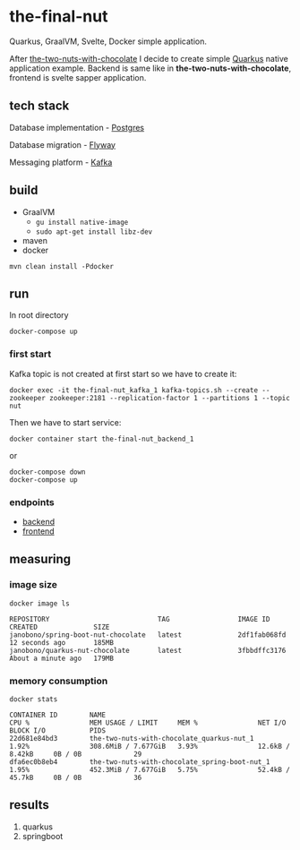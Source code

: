 # the-final-nut
Quarkus, GraalVM, Svelte, Docker simple application.

After [the-two-nuts-with-chocolate](https://github.com/janobono/the-two-nuts-with-chocolate) I decide to create simple 
[Quarkus](https://quarkus.io/) native application example. Backend is same like in **the-two-nuts-with-chocolate**, 
frontend is svelte sapper application.


## tech stack

Database implementation - [Postgres](https://www.postgresql.org/)

Database migration - [Flyway](https://flywaydb.org/)

Messaging platform - [Kafka](https://kafka.apache.org/)


## build

- GraalVM 
  - `gu install native-image`
  - `sudo apt-get install libz-dev`
- maven
- docker

```shell script
mvn clean install -Pdocker
```


## run

In root directory

```shell script
docker-compose up
```


### first start

Kafka topic is not created at first start so we have to create it:
```shell script
docker exec -it the-final-nut_kafka_1 kafka-topics.sh --create --zookeeper zookeeper:2181 --replication-factor 1 --partitions 1 --topic nut
```

Then we have to start service:
```shell script
docker container start the-final-nut_backend_1
```
or
```shell script
docker-compose down
docker-compose up 
```


### endpoints

- [backend](http://127.0.0.1:8081/user/)
- [frontend](http://127.0.0.1:8080)


## measuring


### image size

```shell script
docker image ls
```

```
REPOSITORY                           TAG                 IMAGE ID            CREATED              SIZE
janobono/spring-boot-nut-chocolate   latest              2df1fab068fd        12 seconds ago       185MB
janobono/quarkus-nut-chocolate       latest              3fbbdffc3176        About a minute ago   179MB
```


### memory consumption

```shell script
docker stats
```

```
CONTAINER ID        NAME                                            CPU %               MEM USAGE / LIMIT     MEM %               NET I/O             BLOCK I/O           PIDS
22d681e84bd3        the-two-nuts-with-chocolate_quarkus-nut_1       1.92%               308.6MiB / 7.677GiB   3.93%               12.6kB / 8.42kB     0B / 0B             29
dfa6ec0b8eb4        the-two-nuts-with-chocolate_spring-boot-nut_1   1.95%               452.3MiB / 7.677GiB   5.75%               52.4kB / 45.7kB     0B / 0B             36

```


## results

1. quarkus
1. springboot
